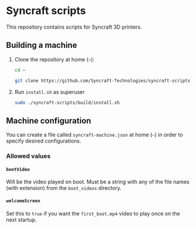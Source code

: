 # Syncraft scripts

This repository contains scripts for Syncraft 3D printers.

## Building a machine

1. Clone the repository at home (`~`):
	```bash
	cd ~
	```
	```bash
	git clone https://github.com/Syncraft-Technologies/syncraft-scripts.git
	```
2. Run `install.sh` as superuser
	```bash
	sudo ./syncraft-scripts/build/install.sh
	```

## Machine configuration

You can create a file called `syncraft-machine.json` at home (`~`) in order to specify desired configurations.

### Allowed values

#### `bootVideo`

Will be the video played on boot. Must be a string with any of the file names (with extension) from the `boot_videos` directory.

#### `welcomeScreen`

Set this to `true` if you want the `first_boot.mp4` video to play once on the next startup.